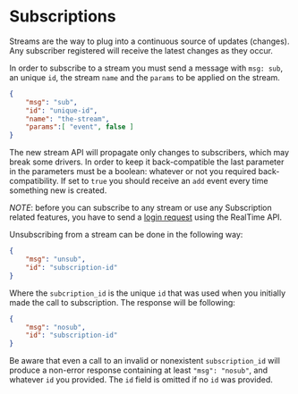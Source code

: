 # Subscriptions

Streams are the way to plug into a continuous source of updates (changes). Any subscriber registered will receive the latest changes as they occur.

In order to subscribe to a stream you must send a message with `msg: sub`, an unique `id`, the stream `name` and the `params` to be applied on the stream.

```json
{
    "msg": "sub",
    "id": "unique-id",
    "name": "the-stream",
    "params":[ "event", false ]
}
```

The new stream API will propagate only changes to subscribers, which may break some drivers. In order to keep it back-compatible the last parameter in the parameters must be a boolean: whatever or not you required back-compatibility. If set to `true` you should receive an `add` event every time something new is created.

*NOTE*: before you can subscribe to any stream or use any Subscription related features, you have to send a [login request](https://rocket.chat/docs/developer-guides/realtime-api/method-calls/login/) using the RealTime API.

Unsubscribing from a stream can be done in the following way:

```json
{
    "msg": "unsub",
    "id": "subscription-id"
}
```

Where the `subcription_id` is the unique `id` that was used when you initially made the call to subscription. The response will be following:

```json
{
    "msg": "nosub",
    "id": "subscription-id"
}
```

Be aware that even a call to an invalid or nonexistent `subscription_id` will produce a non-error response containing at least `"msg": "nosub"`, and whatever `id` you provided. The `id` field is omitted if no `id` was provided.
